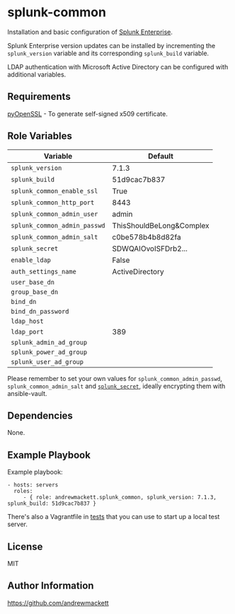 splunk-common
=========

Installation and basic configuration of [Splunk Enterprise](https://www.splunk.com/en_us/download/splunk-enterprise.html).

Splunk Enterprise version updates can be installed by incrementing the `splunk_version` variable and its corresponding `splunk_build` variable.

LDAP authentication with Microsoft Active Directory can be configured with additional variables.

Requirements
------------

[pyOpenSSL](https://pypi.org/project/pyOpenSSL/) - To generate self-signed x509 certificate.

Role Variables
--------------

|Variable                    |Default                      |
|----------------------------|-----------------------------|
|`splunk_version`            |7.1.3                        |
|`splunk_build`              |51d9cac7b837                 |
|`splunk_common_enable_ssl`  |True                         |
|`splunk_common_http_port`   |8443                         |
|`splunk_common_admin_user`  |admin                        |
|`splunk_common_admin_passwd`|ThisShouldBeLong&Complex     |
|`splunk_common_admin_salt`  |c0be578b4b8d82fa             |
|`splunk_secret`             |SDWQAIOvoISFDrb2...          |
|`enable_ldap`               |False                        |
|`auth_settings_name`        |ActiveDirectory|
|`user_base_dn`              | |
|`group_base_dn`             | |
|`bind_dn`                   | |
|`bind_dn_password`          | |
|`ldap_host`                 | |
|`ldap_port`                 |389|
|`splunk_admin_ad_group`     | |
|`splunk_power_ad_group`     | |
|`splunk_user_ad_group`      | |

Please remember to set your own values for `splunk_common_admin_passwd`, `splunk_common_admin_salt` and [`splunk_secret`](https://docs.splunk.com/Documentation/Splunk/7.1.3/Security/Deploysecurepasswordsacrossmultipleservers
), ideally encrypting them with ansible-vault.


Dependencies
------------

None.

Example Playbook
----------------

Example playbook:

    - hosts: servers
      roles:
         - { role: andrewmackett.splunk_common, splunk_version: 7.1.3, splunk_build: 51d9cac7b837 }

There's also a Vagrantfile in [tests](./tests) that you can use to start up a local test server.

License
-------

MIT

Author Information
------------------

https://github.com/andrewmackett
